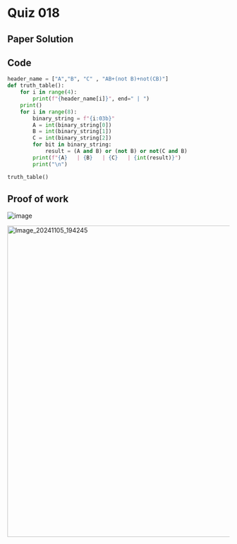# Quiz 018

## Paper Solution

## Code
```.py
header_name = ["A","B", "C" , "AB+(not B)+not(CB)"]
def truth_table():
    for i in range(4):
        print(f"{header_name[i]}", end=" | ")
    print()
    for i in range(8):
        binary_string = f"{i:03b}"
        A = int(binary_string[0])
        B = int(binary_string[1])
        C = int(binary_string[2])
        for bit in binary_string:
            result = (A and B) or (not B) or not(C and B)
        print(f"{A}   | {B}   | {C}   | {int(result)}")
        print("\n")

truth_table()
```
## Proof of work
![image](https://github.com/user-attachments/assets/77c71eb6-ade3-4ac7-8c30-34b38c61908f)

<img width="707" alt="Image_20241105_194245" src="https://github.com/user-attachments/assets/14fcf209-adeb-45b4-b3a2-1a3ad8296781">
